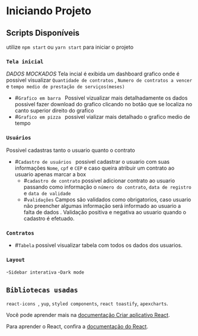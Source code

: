 # Iniciando Projeto

## Scripts Disponíveis

utilize `npm start` ou `yarn start` para iniciar o projeto

### `Tela inicial`
*DADOS MOCKADOS*
Tela incial é exibida um dashboard grafico onde é possivel visualizar `Quantidade de contratos` , `Numero de contratos a vencer` e `tempo medio de prestação de serviços(meses)` 
- #`Grafico em barra `
  Possivel vizualizar mais detalhadamente os dados
  possivel fazer download do grafico clicando no botão que se localiza no canto superior direito do grafico 
- #`Grafico em pizza `
  possivel vializar mais detalhado o grafico medio de tempo 
  

### `Usuários`
Possivel cadastras tanto o usuario quanto o contrato
- #`Cadastro de usuários `
  possivel cadastrar o usuario com suas informações `Nome`, `cpf` e `CEP` e caso queira atribuir um contrato ao usuario apenas marcar a box
  - #`cadastro de contrato` 
  possivel adicionar contrato ao usuario passando como informação o `número do contrato`, `data de registro` e `data de validade`
   - #`validações`
    Campos são validados como obrigatorios, caso usuario não preencher algumas informação será informado ao usuario a falta de dados .
    Validação positiva e negativa ao usuario quando o cadastro é efetuado.
    

### `Contratos`
 - #`Tabela`
  possivel visualizar tabela com todos os dados dos usuarios.

### `Layout`
-`Sidebar interativa`
-`Dark mode `



## `Bibliotecas usadas`
`react-icons `,
`yup`,
`styled components`,
`react toastify`,
`apexcharts`.

Você pode aprender mais na [documentação Criar aplicativo React](https://facebook.github.io/create-react-app/docs/getting-started).

Para aprender o React, confira a [documentação do React](https://reactjs.org/).
